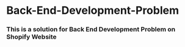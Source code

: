 # Back-End-Development-Problem
### This is a solution for Back End Development Problem on Shopify Website 
